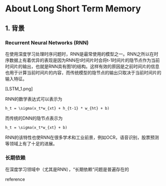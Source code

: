 # About Long Short Term Memory

## 1. 背景

### Recurrent Neural Networks \(RNN\)

在使用深度学习处理时序问题时，RNN是最常使用的模型之一。RNN之所以在时序数据上有着优异的表现是因为RNN在t时间片时会将t-1时间片的隐节点作为当前时间片的输出，也就是RNN具有图1的结构。这样有效的原因是之前时间片的信息也用于计算当前时间片的内容，而传统模型的隐节点的输出只取决于当前时间片的输入特征。

\[LSTM\_1.png\]

RNN的数学表达式可以表示为

```
h_t = \sigma(x_t*w_{xt} + h_{t-1} * w_{ht} + b)
```

而传统的DNN的隐节点表示为

```
h_t = \sigma(x_t*w_{xt} + b)
```

RNN的该特性也使RNN在很多学术和工业前景，例如OCR，语音识别，股票预测等领域上有了十足的进展。

### 长期依赖

在深度学习领域中（尤其是RNN），“长期依赖“问题是普遍存在的

reference





